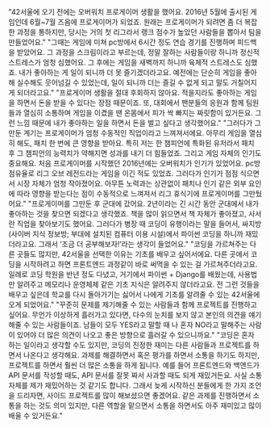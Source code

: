 "42서울에 오기 전에는 오버워치 프로게이머 생활을 했어요. 2016년 5월에 출시된 게임인데 6월~7월 즈음에 프로게이머가 되었죠. 원래는 프로게이머가 되려면 좀 더 복잡한 과정을 통하지만, 당시는 거의 첫 리그라서 랭크 점수가 높았던 사람들을 뽑아서 팀을 만들었어요."
"그때는 게임에 미쳐 pc방에서 6시간 정도 연습 경기를 진행하며 피드백을 받았어요. 그 과정을 스크림이라고 부르는데, 정말 잘하는 사람들이랑 하니까 정신적 스트레스가 엄청 심했어요. 그 후에는 게임을 새벽까지 하니까 육체적 스트레스도 심했죠. 내가 좋아하는 게 일이 되니까 더 못 즐기겠더라고요. 예전에는 단순히 게임을 좋아해 실수해도 웃어넘길 수 있었는데, 일이 되니까 더는 즐길 수 없게 되고 말도 거칠어지게 되더라고요."
"프로게이머 생활을 절대 후회하지 않아요. 적을지라도 좋아하는 게임을 하면서 돈을 받을 수 있다는 장점 때문이죠. 또, 대회에서 팬분들의 응원과 함께 팀원들과 열심히 소통하며 게임을 이겼을 땐 온몸에서 피가 싹 빠지는 짜릿함이 있거든요. 그런 느낌 때문에 내가 좋아하는 일을 하면서 돈을 벌고 싶다고 생각했어요."
"그러다가 그만둔 계기는 프로게이머가 엄청 수동적인 직업이라고 느껴져서에요. 아무리 게임을 열심히 해도, 패치 한 번에 큰 영향을 받아요. 특히 저는 한 챔피언에 특화된 유저라서 패치 후 그 챔피언의 능력치가 약해지면 성과를 내기 더 힘들었죠. 그리고 게임 자체의 인기도 중요해요. 처음 프로게이머를 시작했던 2016년에는 오버워치가 인기가 있었어요. pc방 점유율로 리그 오브 레전드라는 게임을 이긴 적도 있었죠. 그러다가 인기가 점점 식으면서 시장 자체가 엄청 작아졌어요. 아무튼 노력과는 상관없이 패치나 인기 같은 외부 요인에 따라 영향을 받는다는 점이 수동적으로 느껴져서 리그 휴식기에 프로게이머를 그만뒀어요."
"프로게이머를 그만둔 후 군대에 갔어요. 2년이라는 긴 시간 동안 군대에서 내가 좋아하는 것을 찾으면 되겠다고 생각했죠. 책을 많이 읽으면서 책 자체가 좋아졌고, 사서란 직업을 찾아보기도 했어요. 그러다가 병장 때 코딩이 유행이라는 말을 들어서, 싸지방(사이버 지식 정보방; 부대에 설치된 컴퓨터 이용 시설)에서 파이썬 코딩을 하니까 재밌더라고요. 그래서 ‘조금 더 공부해보자!’라는 생각이 들었어요."
"코딩을 가르쳐주는 다른 곳들도 많지만, 42서울을 선택한 이유는 기초를 배우고 싶어서에요. 다른 곳에서 코딩을 시작하려고 하면 프론트엔드 과정같이 바로 써먹을 수 있는 걸 가르쳐주더라고요. 일례로 코딩 학원을 반년 정도 다녔고, 거기에서 파이썬 + Django를 배웠는데, 사용법만 알려주고 메모리나 운영체제 같은 기초 지식은 알려주지 않더라고요. 전 그런 것들을 배우고 싶은데 학교를 다시 돌아가기는 싫어서 나에게 기초를 알려줄 수 있는 42서울에 오게 되었어요."
"꾸준히 문제를 제기해줄 수 있는 사람들과 함께 프로젝트를 진행하고 싶어요. 무언가 이상하게 흘러가고 있다면, 다수의 눈치를 보지 않고 본인의 의견을 얘기해줄 수 있는 사람들이죠. 남들이 모두 YES라고 말할 때 나 혼자 NO라고 말해주는 사람이 있어야 더 많은 의견이 나오고 좋은 방향으로 흘러갈 수 있으니까요."
"코딩은 혼자 하는 일이라고 생각할 수도 있지만, 코딩의 진정한 재미는 다른 사람들과 프로젝트를 하면서 나온다고 생각해요. 과제를 해결하면서 혹은 평가를 하면서 소통을 하기도 하지만, 프로젝트를 하면서 훨씬 더 많은 소통을 하게 됩니다. 예를 들어 프론트엔드와 백엔드가 API 문서를 작성할 때도, API 문서를 잘못 짜서 사과할 때도 되게 재밌거든요. 사실 소통 자체를 제가 재밌어하는 것 같기도 합니다. 그래서 늦게 시작하신 분들에게 한 가지 조언을 드리자면, 사이드 프로젝트를 많이 해보셨으면 좋겠어요. 같은 과제를 진행하면서 소통을 하는 것도 의미 있지만, 다른 역할을 맡으면서 소통을 하면서도 아주 재미있고 많이 배울 수 있거든요."
